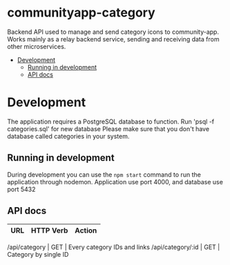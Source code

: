 # communityapp-category

Backend API used to manage and send category icons to community-app. Works mainly as
a relay backend service, sending and receiving data from other microservices.

- [Development](#development)
  - [Running in development](#running-in-development)
  - [API docs](#api-docs)

# Development

The application requires a PostgreSQL database to function.
Run 'psql -f categories.sql' for new database
Please make sure that you don't have database called categories in your system.

## Running in development

During development you can use the `npm start` command to run the
application through nodemon. Application use port 4000, and database use port 5432

## API docs

URL | HTTP Verb | Action
--- | --------- | ------

/api/category | GET | Every category IDs and links
/api/category/:id | GET | Category by single ID
